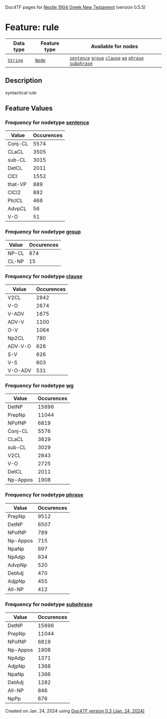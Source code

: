 Doc4TF pages for [Nestle 1904 Greek New Testament](https://github.com/saulocantanhede/tfgreek2/tree/master/tf) (version 0.5.5)
# Feature: rule
Data type|Feature type|Available for nodes
---|---|---
[`String`](featurebydatatype.md#string)|[`Node`](featurebytype.md#node)| [`sentence`](featurebynodetype.md#sentence)  [`group`](featurebynodetype.md#group)  [`clause`](featurebynodetype.md#clause)  [`wg`](featurebynodetype.md#wg)  [`phrase`](featurebynodetype.md#phrase)  [`subphrase`](featurebynodetype.md#subphrase) 
## Description
syntactical rule
## Feature Values
### Frequency for nodetype [sentence](featurebynodetype.md#sentence)
Value|Occurences
---|---
Conj-CL|5574
CLaCL|3505
sub-CL|3015
DetCL|2011
ClCl|1552
that-VP|889
ClCl2|882
PtclCL|468
AdvpCL|56
V-O|51
### Frequency for nodetype [group](featurebynodetype.md#group)
Value|Occurences
---|---
NP-CL|874
CL-NP|15
### Frequency for nodetype [clause](featurebynodetype.md#clause)
Value|Occurences
---|---
V2CL|2842
V-O|2674
V-ADV|1675
ADV-V|1100
O-V|1064
Np2CL|780
ADV-V-O|628
S-V|626
V-S|603
V-O-ADV|531
### Frequency for nodetype [wg](featurebynodetype.md#wg)
Value|Occurences
---|---
DetNP|15696
PrepNp|11044
NPofNP|6819
Conj-CL|5576
CLaCL|3829
sub-CL|3029
V2CL|2843
V-O|2725
DetCL|2011
Np-Appos|1908
### Frequency for nodetype [phrase](featurebynodetype.md#phrase)
Value|Occurences
---|---
PrepNp|9512
DetNP|6507
NPofNP|789
Np-Appos|715
NpaNp|697
NpAdjp|634
AdvpNp|520
DetAdj|470
AdjpNp|455
All-NP|412
### Frequency for nodetype [subphrase](featurebynodetype.md#subphrase)
Value|Occurences
---|---
DetNP|15696
PrepNp|11044
NPofNP|6819
Np-Appos|1908
NpAdjp|1371
AdjpNp|1368
NpaNp|1366
DetAdj|1282
All-NP|846
NpPp|676
 

Created on Jan. 24, 2024 using [Doc4TF  version 0.3 (Jan. 24, 2024)](https://github.com/tonyjurg/Doc4TF) 